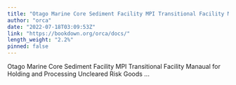 ```yaml
---
title: "Otago Marine Core Sediment Facility MPI Transitional Facility Manaual for Holding and Processing Uncleared Risk Goods"
author: "orca"
date: "2022-07-18T03:09:53Z"
link: "https://bookdown.org/orca/docs/"
length_weight: "2.2%"
pinned: false
---
```


Otago Marine Core Sediment Facility MPI Transitional Facility Manaual for Holding and Processing Uncleared Risk Goods ...

